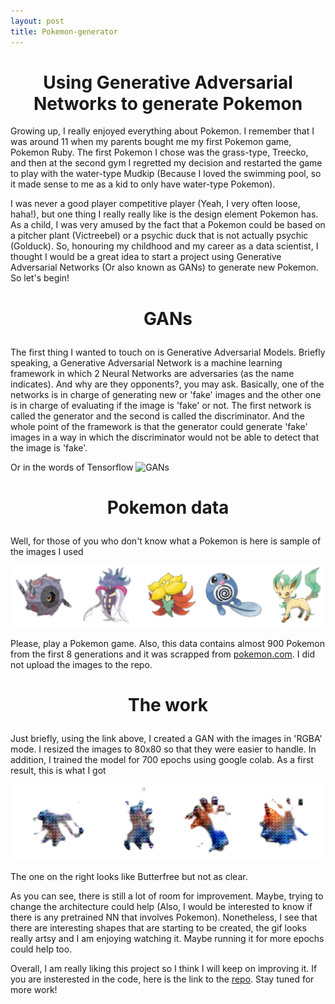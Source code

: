 ```yaml
---
layout: post
title: Pokemon-generator
---
```

<h1 style="font-size:200%;text-align:center">Using Generative Adversarial Networks to generate Pokemon</h1>

Growing up, I really enjoyed everything about Pokemon. I remember that I was around 11 when my parents bought me my first Pokemon game, Pokemon Ruby. The first Pokemon I chose was the grass-type, Treecko, and then at the second gym I regretted my decision and restarted the game to play with the water-type Mudkip (Because I loved the swimming pool, so it made sense to me as a kid to only have water-type Pokemon). 

I was never a good player competitive player (Yeah, I very often loose, haha!), but one thing I really really like is the design element Pokemon has. As a child, I was very amused by the fact that a Pokemon could be based on a pitcher plant (Victreebel) or a psychic duck that is not actually psychic (Golduck). So, honouring my childhood and my career as a data scientist, I thought I would be a great idea to start a project using Generative Adversarial Networks (Or also known as GANs) to generate new Pokemon. So let's begin!

<h3 style="font-size:200%;text-align:center">GANs</h3>

The first thing I wanted to touch on is Generative Adversarial Models. Briefly speaking, a Generative Adversarial Network is a machine learning framework in which 2 Neural Networks are adversaries (as the name indicates). And why are they opponents?, you may ask. Basically, one of the networks is in charge of generating new or 'fake' images and the other one is in charge of evaluating if the image is 'fake' or not. The first network is called the generator and the second is called the discriminator. And the whole point of the framework is that the generator could generate 'fake' images in a way in which the discriminator would not be able to detect that the image is 'fake'.

Or in the words of Tensorflow
![GANs](https://github.com/tensorflow/docs/raw/3082041fb5ef2b29217584659bc43d89602d57cf/site/en/tutorials/generative/images/gan1.png)

<h3 style="font-size:200%;text-align:center">Pokemon data</h3>

Well, for those of you who don't know what a Pokemon is here is sample of the images I used

![Pokemon_sample](../images/pokemon_sample.PNG)

Please, play a Pokemon game. Also, this data contains almost 900 Pokemon from the first 8 generations and it was scrapped from [pokemon.com](https://www.pokemon.com/us/pokedex/). I did not upload the images to the repo. 


<h3 style="font-size:200%;text-align:center">The work</h3>

Just briefly, using the link above, I created a GAN with the images in 'RGBA' mode. I resized the images to 80x80 so that they were easier to handle. In addition, I trained the model for 700 epochs using google colab. As a first result, this is what I got

![result](../images/results.png)

The one on the right looks like Butterfree but not as clear.

As you can see, there is still a lot of room for improvement. Maybe, trying to change the architecture could help (Also, I would be interested to know if there is any pretrained NN that involves Pokemon). Nonetheless, I see that there are interesting shapes that are starting to be created, the gif looks really artsy and I am enjoying watching it. Maybe running it for more epochs could help too. 

Overall, I am really liking this project so I think I will keep on improving it. If you are insterested in the code, here is the link to the [repo](https://github.com/AndresPitta/P02_Pokemon-merger). Stay tuned for more work!




